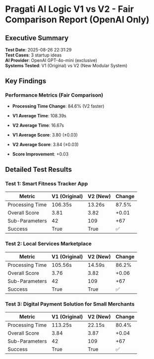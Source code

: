 
# Pragati AI Logic V1 vs V2 - Fair Comparison Report (OpenAI Only)

## Executive Summary

**Test Date**: 2025-08-26 22:31:29  
**Test Cases**: 3 startup ideas  
**AI Provider**: OpenAI GPT-4o-mini (exclusive)  
**Systems Tested**: V1 (Original) vs V2 (New Modular System)

## Key Findings

### Performance Metrics (Fair Comparison)

- **Processing Time Change**: 84.6% (V2 faster)
- **V1 Average Time**: 108.39s
- **V2 Average Time**: 16.67s

- **V1 Average Score**: 3.80 (±0.03)
- **V2 Average Score**: 3.84 (±0.03)
- **Score Improvement**: +0.03

## Detailed Test Results


### Test 1: Smart Fitness Tracker App

| Metric | V1 (Original) | V2 (New) | Change |
|--------|---------------|----------|--------|
| Processing Time | 106.35s | 13.26s | 87.5% |
| Overall Score | 3.81 | 3.82 | +0.01 |
| Sub-Parameters | 42 | 109 | +67 |
| Success | True | True | ✅ |

### Test 2: Local Services Marketplace

| Metric | V1 (Original) | V2 (New) | Change |
|--------|---------------|----------|--------|
| Processing Time | 105.56s | 14.59s | 86.2% |
| Overall Score | 3.76 | 3.82 | +0.06 |
| Sub-Parameters | 42 | 109 | +67 |
| Success | True | True | ✅ |

### Test 3: Digital Payment Solution for Small Merchants

| Metric | V1 (Original) | V2 (New) | Change |
|--------|---------------|----------|--------|
| Processing Time | 113.25s | 22.15s | 80.4% |
| Overall Score | 3.84 | 3.87 | +0.04 |
| Sub-Parameters | 42 | 109 | +67 |
| Success | True | True | ✅ |
